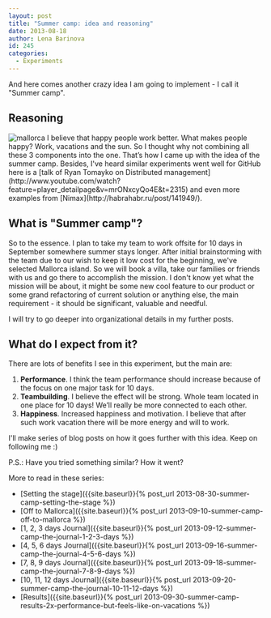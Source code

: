 ```yaml
---
layout: post
title: "Summer camp: idea and reasoning"
date: 2013-08-18
author: Lena Barinova
id: 245
categories:
  - Experiments
---
```


And here comes another crazy idea I am going to implement - I call it "Summer camp".

## Reasoning

<img src="{{ site.baseurl }}/img/post_img/Mallorca.jpg" alt="mallorca" class="right" />
I believe that happy people work better. What makes people happy? Work, vacations and the sun. So I thought why not combining all these 3 components into the one. That’s how I came up with the idea of the summer camp. Besides, I've heard similar experiments went well for GitHub here is a [talk of Ryan Tomayko on Distributed management](http://www.youtube.com/watch?feature=player_detailpage&amp;v=mrONxcyQo4E&amp;t=2315) and even more examples from [Nimax](http://habrahabr.ru/post/141949/).

## What is "Summer camp"?

So to the essence. I plan to take my team to work offsite for 10 days in September somewhere summer stays longer. After initial brainstorming with the team due to our wish to keep it low cost for the beginning, we've selected Mallorca island. So we will book a villa, take our families or friends with us and go there to accomplish the mission. I don't know yet what the mission will be about, it might be some new cool feature to our product or some grand refactoring of current solution or anything else, the main requirement - it should be significant, valuable and needful.

I will try to go deeper into organizational details in my further posts.

## What do I expect from it?

There are lots of benefits I see in this experiment, but the main are:

1.  **Performance**. I think the team performance should increase because of the focus on one major task for 10 days.
2.  **Teambuilding**. I believe the effect will be strong. Whole team located in one place for 10 days! We’ll really be more connected to each other.
3.  **Happiness**. Increased happiness and motivation. I believe that after such work vacation there will be more energy and will to work.

I'll make series of blog posts on how it goes further with this idea. Keep on following me :)

P.S.: Have you tried something similar? How it went?

More to read in these series:

*   [Setting the stage]({{site.baseurl}}{% post_url 2013-08-30-summer-camp-setting-the-stage %})
*   [Off to Mallorca]({{site.baseurl}}{% post_url 2013-09-10-summer-camp-off-to-mallorca %})
*   [1, 2, 3 days Journal]({{site.baseurl}}{% post_url 2013-09-12-summer-camp-the-journal-1-2-3-days %})
*   [4, 5, 6 days Journal]({{site.baseurl}}{% post_url 2013-09-16-summer-camp-the-journal-4-5-6-days %})
*   [7, 8, 9 days Journal]({{site.baseurl}}{% post_url 2013-09-18-summer-camp-the-journal-7-8-9-days %})
*   [10, 11, 12 days Journal]({{site.baseurl}}{% post_url 2013-09-20-summer-camp-the-journal-10-11-12-days %})
*   [Results]({{site.baseurl}}{% post_url 2013-09-30-summer-camp-results-2x-performance-but-feels-like-on-vacations %})
